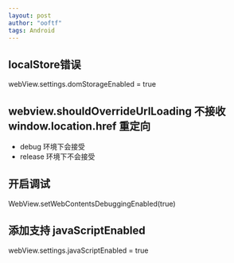 ```yaml
---
layout: post
author: "ooftf"
tags: Android
---
```


##  localStore错误
webView.settings.domStorageEnabled = true

## webview.shouldOverrideUrlLoading 不接收 window.location.href 重定向
* debug 环境下会接受
* release 环境下不会接受 

## 开启调试
WebView.setWebContentsDebuggingEnabled(true)
## 添加支持 javaScriptEnabled
webView.settings.javaScriptEnabled = true
